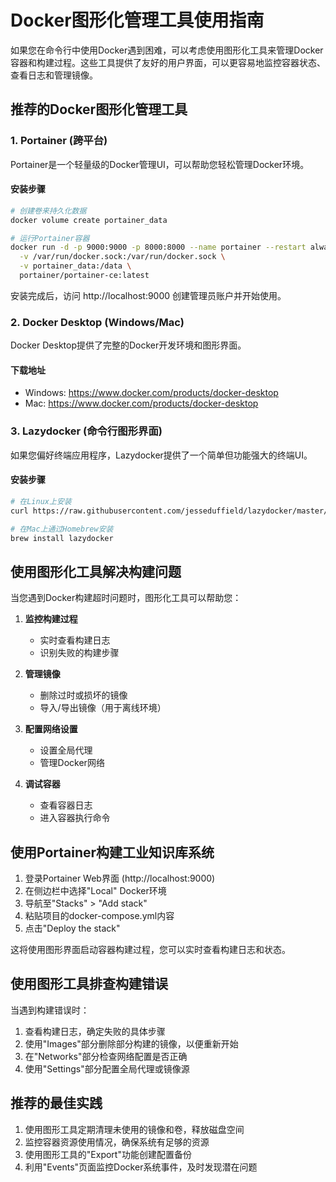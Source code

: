# Docker图形化管理工具使用指南

如果您在命令行中使用Docker遇到困难，可以考虑使用图形化工具来管理Docker容器和构建过程。这些工具提供了友好的用户界面，可以更容易地监控容器状态、查看日志和管理镜像。

## 推荐的Docker图形化管理工具

### 1. Portainer (跨平台)

Portainer是一个轻量级的Docker管理UI，可以帮助您轻松管理Docker环境。

#### 安装步骤

```bash
# 创建卷来持久化数据
docker volume create portainer_data

# 运行Portainer容器
docker run -d -p 9000:9000 -p 8000:8000 --name portainer --restart always \
  -v /var/run/docker.sock:/var/run/docker.sock \
  -v portainer_data:/data \
  portainer/portainer-ce:latest
```

安装完成后，访问 http://localhost:9000 创建管理员账户并开始使用。

### 2. Docker Desktop (Windows/Mac)

Docker Desktop提供了完整的Docker开发环境和图形界面。

#### 下载地址
- Windows: https://www.docker.com/products/docker-desktop
- Mac: https://www.docker.com/products/docker-desktop

### 3. Lazydocker (命令行图形界面)

如果您偏好终端应用程序，Lazydocker提供了一个简单但功能强大的终端UI。

#### 安装步骤

```bash
# 在Linux上安装
curl https://raw.githubusercontent.com/jesseduffield/lazydocker/master/scripts/install_update_linux.sh | bash

# 在Mac上通过Homebrew安装
brew install lazydocker
```

## 使用图形化工具解决构建问题

当您遇到Docker构建超时问题时，图形化工具可以帮助您：

1. **监控构建过程**
   - 实时查看构建日志
   - 识别失败的构建步骤

2. **管理镜像**
   - 删除过时或损坏的镜像
   - 导入/导出镜像（用于离线环境）

3. **配置网络设置**
   - 设置全局代理
   - 管理Docker网络

4. **调试容器**
   - 查看容器日志
   - 进入容器执行命令

## 使用Portainer构建工业知识库系统

1. 登录Portainer Web界面 (http://localhost:9000)
2. 在侧边栏中选择"Local" Docker环境
3. 导航至"Stacks" > "Add stack"
4. 粘贴项目的docker-compose.yml内容
5. 点击"Deploy the stack"

这将使用图形界面启动容器构建过程，您可以实时查看构建日志和状态。

## 使用图形工具排查构建错误

当遇到构建错误时：

1. 查看构建日志，确定失败的具体步骤
2. 使用"Images"部分删除部分构建的镜像，以便重新开始
3. 在"Networks"部分检查网络配置是否正确
4. 使用"Settings"部分配置全局代理或镜像源

## 推荐的最佳实践

1. 使用图形工具定期清理未使用的镜像和卷，释放磁盘空间
2. 监控容器资源使用情况，确保系统有足够的资源
3. 使用图形工具的"Export"功能创建配置备份
4. 利用"Events"页面监控Docker系统事件，及时发现潜在问题

